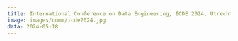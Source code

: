 ```yaml
---
title: International Conference on Data Engineering, ICDE 2024, Utrecht, Netherlands.
image: images/comm/icde2024.jpg
data: 2024-05-18
---
```

